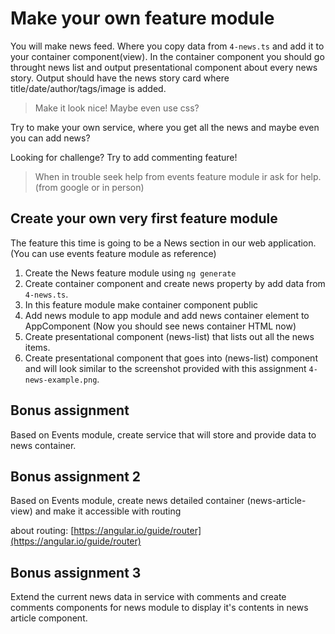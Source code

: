 # Make your own feature module

You will make news feed. Where you copy data from `4-news.ts` and add it to your container component(view). In the container component you should go throught news list and output presentational component about every news story. Output should have the news story card where title/date/author/tags/image is added.

> Make it look nice! Maybe even use css?

Try to make your own service, where you get all the news and maybe even you can add news?

Looking for challenge? Try to add commenting feature!

> When in trouble seek help from events feature module ir ask for help.(from google or in person)

## Create your own very first feature module

The feature this time is going to be a News section in our web application. (You can use events feature module as reference)

1. Create the News feature module using `ng generate`
2. Create container component and create news property by add data from `4-news.ts`.
3. In this feature module make container component public
4. Add news module to app module and add news container element to AppComponent (Now you should see news container HTML now)
5. Create presentational component (news-list) that lists out all the news items.
6. Create presentational component that goes into (news-list) component and will look similar to the screenshot provided with this assignment `4-news-example.png`.

## Bonus assignment

Based on Events module, create service that will store and provide data to news container.

## Bonus assignment 2

Based on Events module, create news detailed container (news-article-view) and make it accessible with routing

about routing: [https://angular.io/guide/router](https://angular.io/guide/router)

## Bonus assignment 3

Extend the current news data in service with comments and create comments components for news module to display it's contents in news article component.
